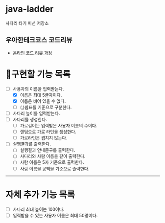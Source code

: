 # java-ladder

사다리 타기 미션 저장소

## 우아한테크코스 코드리뷰

- [온라인 코드 리뷰 과정](https://github.com/woowacourse/woowacourse-docs/blob/master/maincourse/README.md)

# 📝구현할 기능 목록

- [ ]  사용자의 이름을 입력받는다.
   - [x]  이름은 최대 5글자이다.
   - [x] 이름은 비어 있을 수 없다.
   - [ ]  (,)쉼표를 기준으로 구분한다.
- [ ]  사다리 높이를 입력받는다.
- [ ]  사다리를 생성한다.
   - [ ]  가로길이는 입력받은 사용자 이름의 수이다.
   - [ ]  랜덤으로 가로 라인을 생성한다.
   - [ ]  가로라인은 겹치지 않는다.
- [ ]  실행결과를 출력한다.
   - [ ]  실행결과 안내문구를 출력한다.
   - [ ]  사다리와 사람 이름을 같이 출력한다.
   - [ ]  사람 이름은 5자 기준으로 출력한다.
   - [ ]  사람 이름을 공백을 기준으로 출력한다.

---
# 자체 추가 기능 목록

- [ ]  사다리 최대 높이는 100이다.
- [ ]  입력받을 수 있는 사용자 이름은 최대 50명이다.